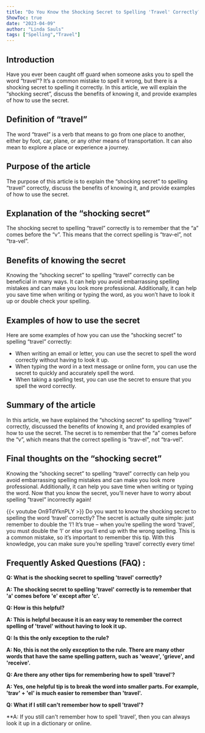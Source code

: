 ```yaml
---
title: "Do You Know the Shocking Secret to Spelling 'Travel' Correctly?"
ShowToc: true 
date: "2023-04-09"
author: "Linda Sauls" 
tags: ["Spelling","Travel"]
---
```

## Introduction

Have you ever been caught off guard when someone asks you to spell the word “travel”? It’s a common mistake to spell it wrong, but there is a shocking secret to spelling it correctly. In this article, we will explain the “shocking secret”, discuss the benefits of knowing it, and provide examples of how to use the secret.

## Definition of “travel”

The word “travel” is a verb that means to go from one place to another, either by foot, car, plane, or any other means of transportation. It can also mean to explore a place or experience a journey. 

## Purpose of the article

The purpose of this article is to explain the “shocking secret” to spelling “travel” correctly, discuss the benefits of knowing it, and provide examples of how to use the secret.

## Explanation of the “shocking secret”

The shocking secret to spelling “travel” correctly is to remember that the “a” comes before the “v”. This means that the correct spelling is “trav-el”, not “tra-vel”.

## Benefits of knowing the secret

Knowing the “shocking secret” to spelling “travel” correctly can be beneficial in many ways. It can help you avoid embarrassing spelling mistakes and can make you look more professional. Additionally, it can help you save time when writing or typing the word, as you won’t have to look it up or double check your spelling.

## Examples of how to use the secret

Here are some examples of how you can use the “shocking secret” to spelling “travel” correctly:

- When writing an email or letter, you can use the secret to spell the word correctly without having to look it up.
- When typing the word in a text message or online form, you can use the secret to quickly and accurately spell the word.
- When taking a spelling test, you can use the secret to ensure that you spell the word correctly.

## Summary of the article

In this article, we have explained the “shocking secret” to spelling “travel” correctly, discussed the benefits of knowing it, and provided examples of how to use the secret. The secret is to remember that the “a” comes before the “v”, which means that the correct spelling is “trav-el”, not “tra-vel”. 

## Final thoughts on the “shocking secret”

Knowing the “shocking secret” to spelling “travel” correctly can help you avoid embarrassing spelling mistakes and can make you look more professional. Additionally, it can help you save time when writing or typing the word. Now that you know the secret, you’ll never have to worry about spelling “travel” incorrectly again!

{{< youtube On9TdYknPLY >}} 
Do you want to know the shocking secret to spelling the word ‘travel’ correctly? The secret is actually quite simple: just remember to double the ‘l’! It’s true – when you’re spelling the word ‘travel’, you must double the ‘l’ or else you’ll end up with the wrong spelling. This is a common mistake, so it’s important to remember this tip. With this knowledge, you can make sure you’re spelling ‘travel’ correctly every time!

## Frequently Asked Questions (FAQ) :
**Q: What is the shocking secret to spelling 'travel' correctly?**

**A: The shocking secret to spelling 'travel' correctly is to remember that 'a' comes before 'e' except after 'c'.**

**Q: How is this helpful?**

**A: This is helpful because it is an easy way to remember the correct spelling of 'travel' without having to look it up.**

**Q: Is this the only exception to the rule?**

**A: No, this is not the only exception to the rule. There are many other words that have the same spelling pattern, such as 'weave', 'grieve', and 'receive'.**

**Q: Are there any other tips for remembering how to spell 'travel'?**

**A: Yes, one helpful tip is to break the word into smaller parts. For example, 'trav' + 'el' is much easier to remember than 'travel'.**

**Q: What if I still can't remember how to spell 'travel'?**

**A: If you still can't remember how to spell 'travel', then you can always look it up in a dictionary or online.






